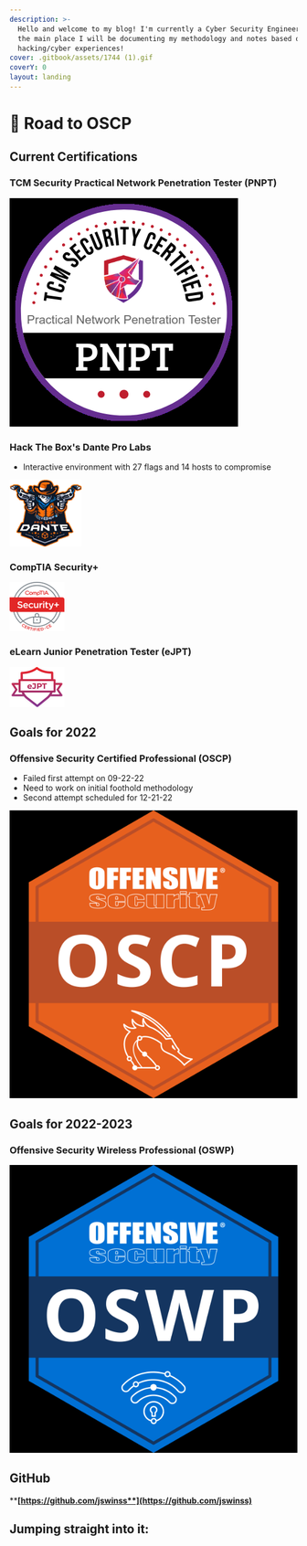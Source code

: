 ```yaml
---
description: >-
  Hello and welcome to my blog! I'm currently a Cyber Security Engineer! This is
  the main place I will be documenting my methodology and notes based on my
  hacking/cyber experiences!
cover: .gitbook/assets/1744 (1).gif
coverY: 0
layout: landing
---
```


# 👋 Road to OSCP

## Current Certifications

### TCM Security Practical Network Penetration Tester (PNPT)

![](<.gitbook/assets/image (1) (3).png>)

### Hack The Box's Dante Pro Labs

* Interactive environment with 27 flags and 14 hosts to compromise

![](<.gitbook/assets/image (11) (1) (1).png>)

### CompTIA Security+

![](<.gitbook/assets/image (13) (4).png>)

### eLearn Junior Penetration Tester (eJPT)

<img src=".gitbook/assets/image (2) (6) (1).png" alt="" data-size="original">

## Goals for 2022

### Offensive Security Certified Professional (OSCP)

* Failed first attempt on 09-22-22
* Need to work on initial foothold methodology
* Second attempt scheduled for 12-21-22

<img src=".gitbook/assets/image (5) (1) (1) (1).png" alt="" data-size="original">

## Goals for 2022-2023

### Offensive Security Wireless Professional (OSWP)

![](<.gitbook/assets/image (2) (1) (1) (1) (1).png>)

## GitHub

****[**https://github.com/jswinss**](https://github.com/jswinss)****

## Jumping straight into it:
